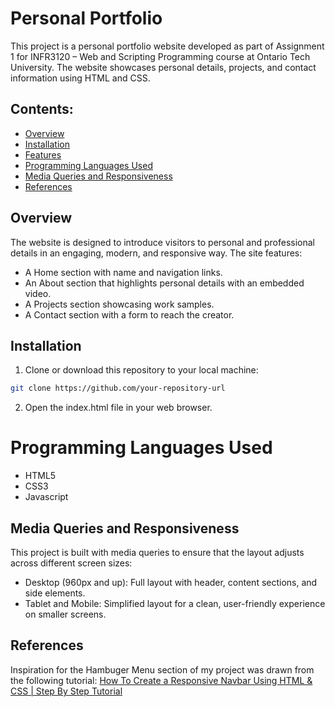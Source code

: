 # Personal Portfolio
This project is a personal portfolio website developed as part of Assignment 1 for INFR3120 – Web and Scripting Programming course at Ontario Tech University. The website showcases personal details, projects, and contact information using HTML and CSS.

## Contents:
* [Overview](#overview)
* [Installation](#installation)
* [Features](#features)
* [Programming Languages Used](#programming-languages-used)
* [Media Queries and Responsiveness](#media-queries-and-responsiveness)
* [References](#references)


## Overview
The website is designed to introduce visitors to personal and professional details in an engaging, modern, and responsive way. The site features:

* A Home section with name and navigation links.
* An About section that highlights personal details with an embedded video.
* A Projects section showcasing work samples.
* A Contact section with a form to reach the creator.


## Installation
1. Clone or download this repository to your local machine:
```bash
git clone https://github.com/your-repository-url
```
2. Open the index.html file in your web browser.


# Programming Languages Used
* HTML5
* CSS3
* Javascript


## Media Queries and Responsiveness
This project is built with media queries to ensure that the layout adjusts across different screen sizes:

* Desktop (960px and up): Full layout with header, content sections, and side elements.
* Tablet and Mobile: Simplified layout for a clean, user-friendly experience on smaller screens.


## References
Inspiration for the Hambuger Menu section of my project was drawn from the following tutorial:
[How To Create a Responsive Navbar Using HTML & CSS | Step By Step Tutorial](https://www.youtube.com/watch?v=GdrbE-s5DgQ&t=1s)
